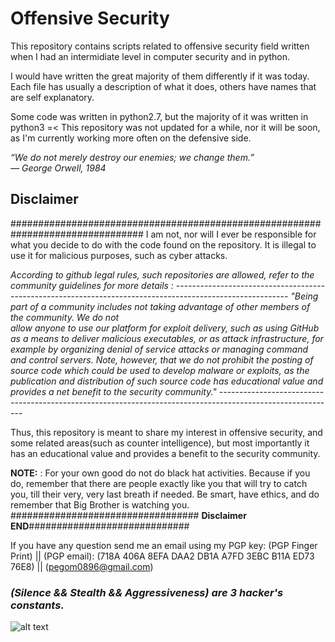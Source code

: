 # Offensive Security

This repository contains scripts related to offensive security field written when I had an intermidiate level in computer security and in python. 

I would have written the great majority of them differently if it was today.
Each file has usually a description of what it does, others have names that are self explanatory.

Some code was written in python2.7, but the majority of it was written in python3 =<
This repository was not updated for a while, nor it will be soon, as I'm currently working more often on the defensive side.  


*“We do not merely destroy our enemies; we change them.”*  
   *― George Orwell, 1984* 
    

## **Disclaimer**
################################################################################
I am not, nor will I ever be responsible for what you decide to do with the code found on the repository. 
It is illegal to use it for malicious purposes, such as cyber attacks. 

*According to github legal rules, such repositories are allowed, refer to the community guidelines for more details :*
    ----------------------------------------------------------------------------------------------------------
    *"Being part of a community includes not taking advantage of other members of the community. We do not  
    allow anyone to use our platform for exploit delivery, such as using GitHub as a means to deliver    malicious executables, or as attack infrastructure, for example by organizing denial of service attacks   or managing command and control servers. Note, however, that we do not prohibit the posting of source   code which could be used to develop malware or exploits, as the publication and distribution of such   source code has educational value and provides a net benefit to the security community."*
    -----------------------------------------------------------------------------------------------------------

Thus, this repository is meant to share my interest in offensive security, and some related areas(such as counter intelligence), but most importantly it has an educational value and provides a benefit to the security community.

**NOTE:** : For your own good do not do black hat activities. Because if you do, remember that there are people exactly like you that will try to catch you, till their very, very last breath if needed. Be smart, have ethics, and do remember that Big Brother is watching you.
################################## **Disclaimer END**#############################

If you have any question send me an email using my PGP key:
(PGP Finger Print) || (PGP email): 
(718A 406A 8EFA DAA2 DB1A  A7FD 3EBC B11A ED73 76E8) || (pegom0896@gmail.com)

### *(Silence && Stealth && Aggressiveness) are 3 hacker's constants.*
 ![alt text](https://github.com/pegom96/OffensiveSecurity/blob/master/Pics/816dbe289357591bef82819613550c18.jpg)



